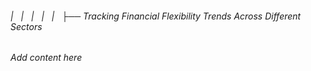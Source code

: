 ###### |   |   |   |   |   ├── Tracking Financial Flexibility Trends Across Different Sectors

*Add content here*